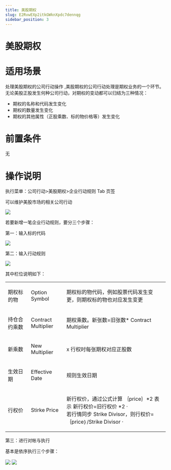 ```yaml
---
title: 美股期权
slug: E2RvwEXp2itkGWknXpdc7dennqg
sidebar_position: 3
---
```



# 美股期权

# 适用场景

处理美股期权的公司行动操作 ,美股期权的公司行动处理是期权业务的一个环节。无论美股正股发生何种公司行动，对期权的变动都可以归结为三种情况：

- 期权的名称和代码发生变化
- 期权的数量发生变化
- 期权的其他属性（正股乘数、标的物价格等）发生变化

# 前置条件

无

# 操作说明

执行菜单：公司行动&gt;美股期权&gt;企业行动规则  Tab 页签

可以维护美股市场的相关公司行动

<img src="/assets/M6pUbhlK8oK7PMxrvh9cEsylnbe.png" src-width="3358" src-height="734" align="center"/>

若要新增一笔企业行动规则，要分三个步骤： 

第一：输入标的代码

<img src="/assets/Uj6Pbzj5DopeHyxXmNicO5ttnwf.png" src-width="2394" src-height="344" align="center"/>

第二：输入行动规则

<img src="/assets/RcYUbDODqoioYNxcUMLcPycjnbf.png" src-width="2764" src-height="1204" align="center"/>

其中栏位说明如下：

<table header_column="1">
<colgroup>
<col width="125"/>
<col width="145"/>
<col width="566"/>
</colgroup>
<tbody>
<tr><td><p>期权标的物 </p></td><td><p>Option Symbol </p></td><td><p>期权标的物代码，例如股票代码发生变更，则期权标的物也对应发生变更 </p></td></tr>
<tr><td><p>持仓合约乘数 </p></td><td><p>Contract Multiplier </p></td><td><p>期权乘数。新张数=旧张数* Contract Multiplier </p></td></tr>
<tr><td><p>新乘数 </p></td><td><p>New Multiplier </p></td><td><p>x 行权时每张期权对应正股数 </p></td></tr>
<tr><td><p>生效日期 </p></td><td><p>Effective Date </p></td><td><p>规则生效日期 </p></td></tr>
<tr><td><p>行权价 </p></td><td><p>Stirke Price </p></td><td><p>新行权价，通过公式计算 ｛price｝*2 表示 新行权价=旧行权价 *2 ·<br/> 若行情同步 Strike Divisor，则行权价= ｛price｝/Strike Divisor ·</p></td></tr>
</tbody>
</table>

第三：进行对帐与执行

基本是依序执行三个步骤：

<img src="/assets/X0vxbRqxpoEOVyxk2c8coawonZc.png" src-width="1350" src-height="140" align="center"/>

<img src="/assets/OPrtbaZnJosDLmxZnM8ckZ2En3e.png" src-width="3294" src-height="502" align="center"/>

